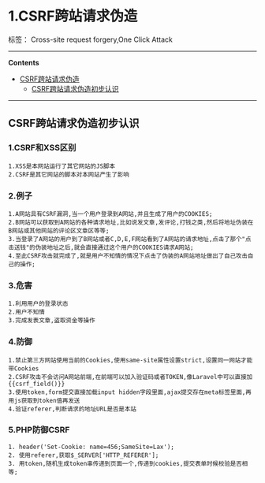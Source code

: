 # 1.CSRF跨站请求伪造

标签： Cross-site request forgery,One Click Attack

----

**Contents**

- [CSRF跨站请求伪造](#CSRF跨站请求伪造)
    - [CSRF跨站请求伪造初步认识](#CSRF跨站请求伪造初步认识)


----



## CSRF跨站请求伪造初步认识
### 1.CSRF和XSS区别
    1.XSS是本网站运行了其它网站的JS脚本
    2.CSRF是其它网站的脚本对本网站产生了影响
	
### 2.例子
    1.A网站具有CSRF漏洞,当一个用户登录到A网站,并且生成了用户的COOKIES;
    2.B网站可以获取到A网站的各种请求地址,比如说发文章,发评论,打钱之类,然后将地址伪装在B网站或其他网站的评论区文章区等等;
    3.当登录了A网站的用户到了B网站或者C,D,E,F网站看到了A网站的请求地址,点击了那个"点击送钱"的伪装地址之后,就会直接通过这个用户的COOKIES请求A网站;
    4.至此CSRF攻击就完成了,就是用户不知情的情况下点击了伪装的A网站地址做出了自己攻击自己的操作;

### 3.危害
    1.利用用户的登录状态
    2.用户不知情
    3.完成发表文章,盗取资金等操作

### 4.防御
    1.禁止第三方网站使用当前的Cookies,使用same-site属性设置strict,设置同一网站才能带Cookies
    2.CSRF攻击不会访问A网站前端,在前端可以加入验证码或者TOKEN,像Laravel中可以直接加{{csrf_field()}}
    3.使用token,form提交直接加载input hidden字段里面,ajax提交存在meta标签里面,再用js获取到token值再发送
    4.验证referer,判断请求的地址URL是否是本站

### 5.PHP防御CSRF
    1. header('Set-Cookie: name=456;SameSite=Lax');
    2. 使用referer,获取$_SERVER['HTTP_REFERER'];
    3. 用token,随机生成token串传递到页面一个,传递到cookies,提交表单时候校验是否相等;